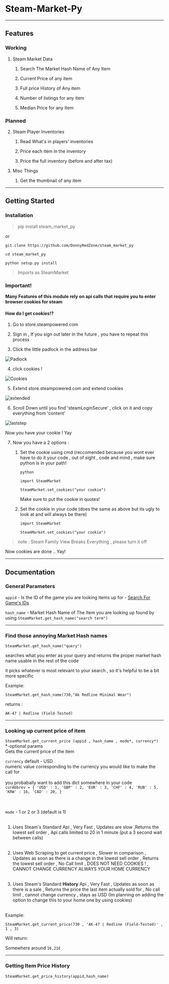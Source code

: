 <h1>Steam-Market-Py</h1>

___

<h2>Features</h2>

<h3> Working </h3>

1. Steam Market Data

    1. Search The Market Hash Name of Any Item
    
    2. Current Price of any item
    
    3. Full price History of Any item
    
    4. Number of listings for any item 
    
    5. Median Price for any Item
    
<h3> Planned </h3>

2. Steam Player Inventories 

    1. Read What's in players' inventories
    
    2. Price each item in the inventory
    
    3. Price the full inventory (before and after tax)
    
3. Misc Things

    1. Get the thumbnail of any item
    
___

<h2> Getting Started </h2>

<h3> Installation </h3>

>pip install steam_market_py

or

`git.clone https://github.com/DonnyRedZone/steam_market_py` <br>

`cd steam_market_py` <br>

`python setup.py install`

>Imports as SteamMarket

<h3> Important! </h3>

**Many Features of this module rely on api calls that require you to enter browser cookies for steam** <br>

<h4> How do I get cookies!? </H4>

1. Go to store.steampowered.com

2. Sign in , If you sign out later in the future , you have to repeat this process

3. Click the little padlock in the address bar <br>

![Padlock](https://i.imgur.com/IbOmkIP.png) 

4. click cookies ! <br>

![Cookies](https://i.imgur.com/ffnk9kJ.png)

5. Extend store.steampowered.com and extend cookies <br>

![extended](https://i.imgur.com/Wo4q9lV.png)

6. Scroll Down until you find 'steamLoginSecure' , click on it and copy everything from 'content' <br>

![laststep](https://i.imgur.com/xBUieEw.png) 

Now you have your cookie ! Yay

7. Now you have a 2 options :

    1. Set the cookie using cmd (reccomended because you wont ever have to do it your code , out of sight , code and mind , make sure python is in your path!<br>
    
       `python` <br>
       
       `import SteamMarket` <br>
       
       `SteamMarket.set_cookies("your cookie")` <br>
       
       Make sure to put the cookie in quotes!   
       
    2. Set the cookie in your code (does the same as above but its ugly to look at and will always be there) <br>
    
        `import SteamMarket` <br>
        
        `SteamMarket.set_cookies("your cookie")` <br>      
        
>note : Steam Family View Breaks Everything , please turn it off     

Now cookies are done .. Yay!

___

<h2> Documentation </h2>

<h3> General Parameters </h3>

`appid` - Is the ID of the game you are looking items up for - [Search For Game's IDs](https://steamdb.info/search/?a=app&q=CS%3AGO&type=1&category=0)<br>

`hash_name` - Market Hash Name of The Item you are looking up found by using `SteamMarket.get_hash_name("search term")`

___

<h3> Find those annoying Market Hash names</h3>

`SteamMarket.get_hash_name("query")` <br>

searches what you enter as your query and returns the proper market hash name usable in the rest of the code<br>

it picks whatever is most relevant to your search , so it's helpful to be a bit more specific<br>

Example:<br>

`SteamMarket.get_hash_name(730,"Ak Redline Minimal Wear")`<br>

returns :<br>

`AK-47 | Redline (Field-Tested)`

___

<h3> Looking up current price of item </h3>

`SteamMarket.get_current_price (appid , hash_name , mode*, currency*) ` *-optional params <br>
Gets the current price of the item <br>

`currency` default - USD <br>
numeric value corresponding to the currency you would like to make the call for <br>    
you probabally want to add this dict somewhere in your code <br>
``curAbbrev = {
    'USD' : 1,
    'GBP' : 2,
    'EUR' : 3,
    'CHF' : 4,
    'RUB' : 5,
    'KRW' : 16,
    'CAD' : 20,
}
``
<br> <br> <br>

`mode` - 1 or 2 or 3 (default is 1)<br><br> 

1. Uses Steam's Standard Api , Very Fast , Updates are slow ,Returns the lowest sell order , Api calls limited to 20 in 1 minute (put a 3 second wait between calls)<br><br>

2. Uses Web Scraping to get current price , Slower in comparison , Updates as soon as there is a change in the lowest sell order , Returns the lowest sell order , No Call limit , DOES NOT NEED COOKIES ! , CANNOT CHANGE CURRENCY ALWAYS YOUR HOME CURRENCY <br><br>

3. Uses Steam's Standard **History** Api , Very Fast , Updates as soon as there is a sale , Returns the price the last item actually sold for , No call limit , cannot change currency , stays as USD (Im planning on adding the option to change this to your home one by using cookies) <br><br> 

Example: <br>

`SteamMarket.get_current_price(730 , 'AK-47 | Redline (Field-Tested)' , 1 , 3)`<br> 

Will return: <br>

Somewhere around `16,21€`
___

<h3> Getting Item Price History </h3>

`SteamMarket.get_price_history(appid,hash_name)` <br>


       
       
       









